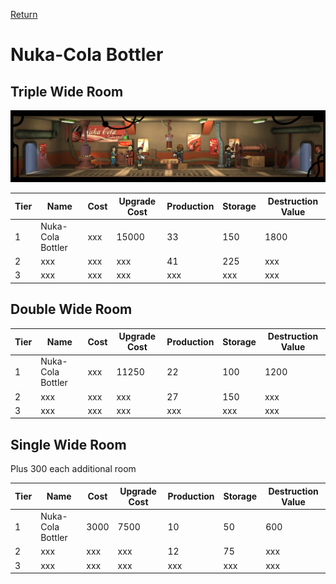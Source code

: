 [Return](../README.md)

Nuka-Cola Bottler
===========

## Triple Wide Room

![Storage Room](t1images/t1tripplenukacolabottler.jpg)

Tier | Name | Cost | Upgrade Cost | Production | Storage | Destruction Value
------|------|------|------|------|------|------
1 | Nuka-Cola Bottler | xxx | 15000 | 33 | 150 | 1800
2 | xxx | xxx | xxx | 41 | 225 | xxx
3 | xxx | xxx | xxx | xxx | xxx | xxx

## Double Wide Room

Tier | Name | Cost | Upgrade Cost | Production | Storage | Destruction Value
------|------|------|------|------|------|------
1 | Nuka-Cola Bottler | xxx | 11250 | 22 | 100 | 1200
2 | xxx | xxx | xxx | 27 | 150 | xxx
3 | xxx | xxx | xxx | xxx | xxx | xxx

## Single Wide Room

Plus 300 each additional room

Tier | Name | Cost | Upgrade Cost | Production | Storage | Destruction Value
------|------|------|------|------|------|------
1 | Nuka-Cola Bottler | 3000 | 7500 | 10 | 50 | 600
2 | xxx | xxx | xxx | 12 | 75 | xxx
3 | xxx | xxx | xxx | xxx | xxx | xxx
